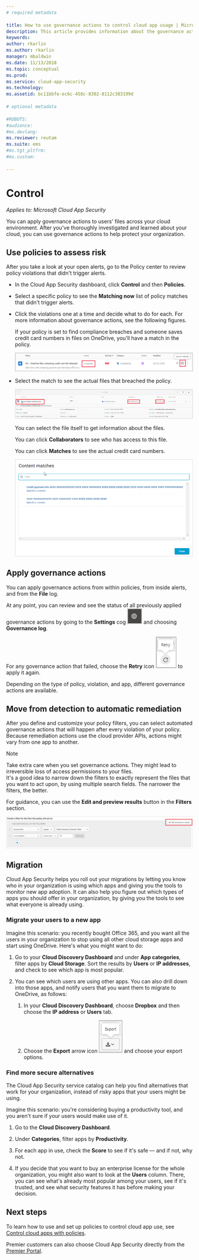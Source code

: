 ```yaml
---
# required metadata

title: How to use governance actions to control cloud app usage | Microsoft Docs
description: This article provides information about the governance actions you can take in Cloud App Security to control your organization's cloud app use.
keywords:
author: rkarlin
ms.author: rkarlin
manager: mbaldwin
ms.date: 11/13/2018
ms.topic: conceptual
ms.prod:
ms.service: cloud-app-security
ms.technology:
ms.assetid: bc11bbfe-ec6c-458c-8302-8112c383199d

# optional metadata

#ROBOTS:
#audience:
#ms.devlang:
ms.reviewer: reutam
ms.suite: ems
#ms.tgt_pltfrm:
#ms.custom:

---
```

# Control

*Applies to: Microsoft Cloud App Security*

You can apply governance actions to users' files across your cloud environment. After you've thoroughly investigated and learned about your cloud, you can use governance actions to help protect your organization.  

## Use policies to assess risk  
After you take a look at your open alerts, go to the Policy center to review policy violations that didn't trigger alerts.  

-   In the Cloud App Security dashboard, click **Control** and then **Policies**.  

-   Select a specific policy to see the **Matching now** list of policy matches that didn't trigger alerts.  

-   Click the violations one at a time and decide what to do for each. For more information about governance actions, see the following figures.  

     If your policy is set to find compliance breaches and someone saves credit card numbers in files on OneDrive, you'll have a match in the policy.  

     ![PCI matches](./media/pci-matches.png "pci matches")  

-   Select the match to see the actual files that breached the policy.  

     ![PCI content matches](./media/pci-content-matches.png "pci content matches")  

     You can select the file itself to get information about the files.  

     You can click **Collaborators** to see who has access to this file.  

     You can click **Matches** to see the actual credit card numbers.  

     ![Content matches credit card numbers](./media/content-matches-ccn.png "content matches credit card numbers")  

## Apply governance actions  
You can apply governance actions from within policies, from inside alerts, and from the **File** log.  

At any point, you can review and see the status of all previously applied governance actions by going to the **Settings** cog ![settings icon](./media/settings-icon.png "settings icon") and choosing **Governance log**.  

For any governance action that failed, choose the **Retry** icon ![Retry icon](./media/retry-icon.png "retry icon") to apply it again.  

Depending on the type of policy, violation, and app, different governance actions are available.  

## Move from detection to automatic remediation  
After you define and customize your policy filters, you can select automated governance actions that will happen after every violation of your policy.  
Because remediation actions use the cloud provider APIs, actions might vary from one app to another.  

> [!NOTE]  
>  Take extra care when you set governance actions. They might lead to irreversible loss of access permissions to your files.  
> It's a good idea to narrow down the filters to exactly represent the files that you want to act upon, by using multiple search fields. The narrower the filters, the better.  
>   
>  For guidance, you can use the **Edit and preview results** button in the **Filters** section.  

![File policy edit and preview results](./media/file-policy-edit-and-preview-results.png "file policy edit and preview results")  

## Migration  
Cloud App Security helps you roll out your migrations by letting you know who in your organization is using which apps and giving you the tools to monitor new app adoption. It can also help you figure out which types of apps you should offer in your organization, by giving you the tools to see what everyone is already using.  

### Migrate your users to a new app  
Imagine this scenario: you recently bought Office 365, and you want all the users in your organization to stop using all other cloud storage apps and start using OneDrive. Here's what you might want to do:  

1. Go to your **Cloud Discovery Dashboard** and under **App categories**, filter apps by **Cloud Storage**. Sort the results by **Users** or **IP addresses**, and check to see which app is most popular.  

2. You can see which users are using other apps. You can also drill down into those apps, and notify users that you want them to migrate to OneDrive, as follows:

   1. In your **Cloud Discovery Dashboard**, choose **Dropbox** and then choose the **IP address** or **Users** tab.  

   2. Choose the **Export** arrow icon ![Arrow icon](./media/arrow-icon.png "arrow icon") and choose your export options.  

### Find more secure alternatives  
The Cloud App Security service catalog can help you find alternatives that work for your organization, instead of risky apps that your users might be using.  

Imagine this scenario: you're considering buying a productivity tool, and you aren't sure if your users would make use of it.  

1.   Go to the **Cloud Discovery Dashboard**.  

2.   Under **Categories**, filter apps by **Productivity**.  

3.   For each app in use, check the **Score** to see if it's safe — and if not, why not.  

4.   If you decide that you want to buy an enterprise license for the whole organization, you might also want to look at the **Users** column. There, you can see what's already most popular among your users, see if it's trusted, and see what security features it has before making your decision.  

## Next steps
To learn how to use and set up policies to control cloud app use, see [Control cloud apps with policies](control-cloud-apps-with-policies.md).   

Premier customers can also choose Cloud App Security directly from the [Premier Portal](https://premier.microsoft.com/).  
